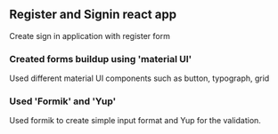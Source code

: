 ## Register and Signin react app

Create sign in application with register form

### Created forms buildup using 'material UI'

Used different material UI components such as button, typograph, grid

### Used 'Formik' and 'Yup'

Used formik to create simple input format and Yup for the validation.
